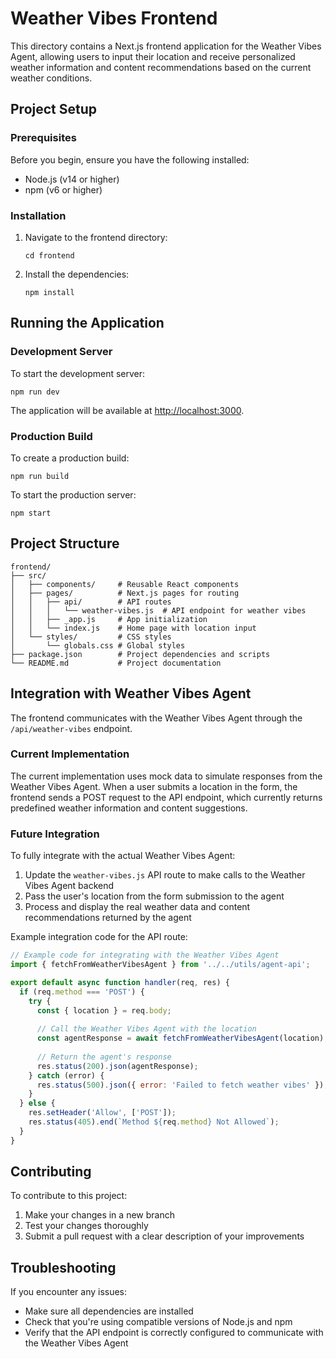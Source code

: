 # Weather Vibes Frontend

This directory contains a Next.js frontend application for the Weather Vibes Agent, allowing users to input their location and receive personalized weather information and content recommendations based on the current weather conditions.

## Project Setup

### Prerequisites

Before you begin, ensure you have the following installed:
- Node.js (v14 or higher)
- npm (v6 or higher)

### Installation

1. Navigate to the frontend directory:
   ```
   cd frontend
   ```

2. Install the dependencies:
   ```
   npm install
   ```

## Running the Application

### Development Server

To start the development server:

```
npm run dev
```

The application will be available at [http://localhost:3000](http://localhost:3000).

### Production Build

To create a production build:

```
npm run build
```

To start the production server:

```
npm start
```

## Project Structure

```
frontend/
├── src/
│   ├── components/     # Reusable React components
│   ├── pages/          # Next.js pages for routing
│   │   ├── api/        # API routes
│   │   │   └── weather-vibes.js  # API endpoint for weather vibes
│   │   ├── _app.js     # App initialization
│   │   └── index.js    # Home page with location input
│   └── styles/         # CSS styles
│       └── globals.css # Global styles
├── package.json        # Project dependencies and scripts
└── README.md           # Project documentation
```

## Integration with Weather Vibes Agent

The frontend communicates with the Weather Vibes Agent through the `/api/weather-vibes` endpoint. 

### Current Implementation

The current implementation uses mock data to simulate responses from the Weather Vibes Agent. When a user submits a location in the form, the frontend sends a POST request to the API endpoint, which currently returns predefined weather information and content suggestions.

### Future Integration

To fully integrate with the actual Weather Vibes Agent:

1. Update the `weather-vibes.js` API route to make calls to the Weather Vibes Agent backend
2. Pass the user's location from the form submission to the agent
3. Process and display the real weather data and content recommendations returned by the agent

Example integration code for the API route:

```javascript
// Example code for integrating with the Weather Vibes Agent
import { fetchFromWeatherVibesAgent } from '../../utils/agent-api';

export default async function handler(req, res) {
  if (req.method === 'POST') {
    try {
      const { location } = req.body;
      
      // Call the Weather Vibes Agent with the location
      const agentResponse = await fetchFromWeatherVibesAgent(location);
      
      // Return the agent's response
      res.status(200).json(agentResponse);
    } catch (error) {
      res.status(500).json({ error: 'Failed to fetch weather vibes' });
    }
  } else {
    res.setHeader('Allow', ['POST']);
    res.status(405).end(`Method ${req.method} Not Allowed`);
  }
}
```

## Contributing

To contribute to this project:

1. Make your changes in a new branch
2. Test your changes thoroughly
3. Submit a pull request with a clear description of your improvements

## Troubleshooting

If you encounter any issues:

- Make sure all dependencies are installed
- Check that you're using compatible versions of Node.js and npm
- Verify that the API endpoint is correctly configured to communicate with the Weather Vibes Agent

